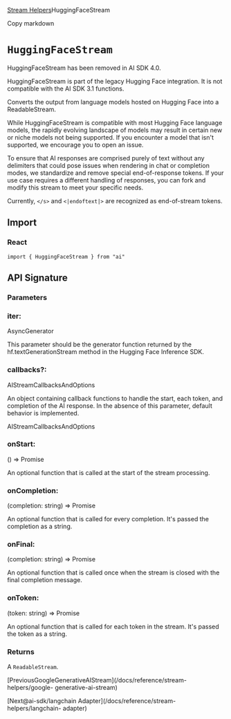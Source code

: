 [Stream Helpers](/docs/reference/stream-helpers)HuggingFaceStream

Copy markdown

# `HuggingFaceStream`

HuggingFaceStream has been removed in AI SDK 4.0.

HuggingFaceStream is part of the legacy Hugging Face integration. It is not
compatible with the AI SDK 3.1 functions.

Converts the output from language models hosted on Hugging Face into a
ReadableStream.

While HuggingFaceStream is compatible with most Hugging Face language models,
the rapidly evolving landscape of models may result in certain new or niche
models not being supported. If you encounter a model that isn't supported, we
encourage you to open an issue.

To ensure that AI responses are comprised purely of text without any
delimiters that could pose issues when rendering in chat or completion modes,
we standardize and remove special end-of-response tokens. If your use case
requires a different handling of responses, you can fork and modify this
stream to meet your specific needs.

Currently, `</s>` and `<|endoftext|>` are recognized as end-of-stream tokens.

## Import

### React

    
    
    import { HuggingFaceStream } from "ai"

## API Signature

### Parameters

### iter:

AsyncGenerator<any>

This parameter should be the generator function returned by the
hf.textGenerationStream method in the Hugging Face Inference SDK.

### callbacks?:

AIStreamCallbacksAndOptions

An object containing callback functions to handle the start, each token, and
completion of the AI response. In the absence of this parameter, default
behavior is implemented.

AIStreamCallbacksAndOptions

### onStart:

() => Promise<void>

An optional function that is called at the start of the stream processing.

### onCompletion:

(completion: string) => Promise<void>

An optional function that is called for every completion. It's passed the
completion as a string.

### onFinal:

(completion: string) => Promise<void>

An optional function that is called once when the stream is closed with the
final completion message.

### onToken:

(token: string) => Promise<void>

An optional function that is called for each token in the stream. It's passed
the token as a string.

### Returns

A `ReadableStream`.

[PreviousGoogleGenerativeAIStream](/docs/reference/stream-helpers/google-
generative-ai-stream)

[Next@ai-sdk/langchain Adapter](/docs/reference/stream-helpers/langchain-
adapter)

